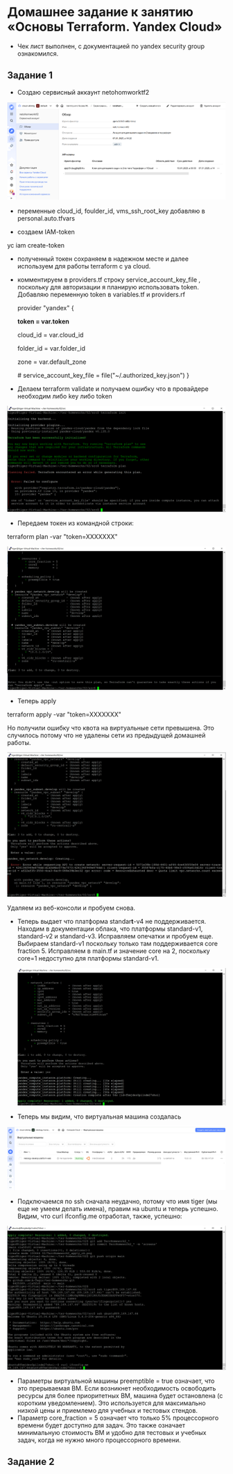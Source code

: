 # Домашнее задание к занятию «Основы Terraform. Yandex Cloud»

* Чек лист выполнен, с документацией по yandex security group ознакомился.

## Задание 1

* Создаю сервисный аккаунт netohomworktf2

![service_account](https://github.com/A-Tagir/ter-homeworks/blob/main/02/TerrHomework2_service_acc.png)

* переменные cloud_id, foulder_id, vms_ssh_root_key добавляю в personal.auto.tfvars
  
* создаем IAM-token

yc iam create-token

* полученный токен сохраняем в надежном месте и далее используем для работы terraform с ya cloud.

* комментируем в providers.tf строку  service_account_key_file , поскольку для авторизации я планирую
  использовать token. Добавляю переменную token в variables.tf и providers.rf

  provider "yandex" {

  **token                    = var.token**

  cloud_id                 = var.cloud_id

  folder_id                = var.folder_id

  zone                     = var.default_zone

  \# service_account_key_file = file("~/.authorized_key.json")
  }

* Делаем terraform validate и получаем ошибку что в провайдере необходим либо key либо token

![validate_plan](https://github.com/A-Tagir/ter-homeworks/blob/main/02/TerrHomework2_validate.png)

* Передаем токен из командной строки:

terraform plan -var "token=XXXXXXX"

![plan_ok](https://github.com/A-Tagir/ter-homeworks/blob/main/02/TerrHomework2_plan1.png)

* Теперь apply 

terraform apply -var "token=XXXXXXX"

Но получили ошибку что квота на виртуальные сети превышена. 
Это случилось потому что не удалены сети из предыдущей домашней работы. 

![quote_exceed](https://github.com/A-Tagir/ter-homeworks/blob/main/02/TerrHomework2_apply1.png)

Удаляем из веб-консоли и пробуем снова. 

* Теперь выдает что платформа standar**t**-v4 не поддерживается. Находим в документации облака,
  что платформы standard-v1, standard-v2 и standard-v3. Исправляем опечатки и пробуем еще.
  Выбираем standard-v1 поскольку только там поддерживается core fraction 5.
  Исправляем в main.tf и значение core на 2, поскольку core=1 недоступно для платформы standard-v1.

  ![ok_at_last](https://github.com/A-Tagir/ter-homeworks/blob/main/02/TerrHomework2_apply_ok.png)

* Теперь мы видим, что виртуальная машина создалась

 ![vm_ok_ip](https://github.com/A-Tagir/ter-homeworks/blob/main/02/TerrHomework2_vm_ok.png)

* Подключаемся по ssh сначала неудачно, потому что имя tiger (мы еще не умеем делать имена), правим на ubuntu и теперь успешно.
  Видим, что curl ifconfig.me отработал, также, успешно:

 ![ssh_curl_ok](https://github.com/A-Tagir/ter-homeworks/blob/main/02/TerrHomework2_vm_ssh.png)

 * Параметры виртуальной машины preemptible = true означает, что это прерываемая ВМ. Если возникнет необходимость
  освободить ресурсы для более приоритетных ВМ, машина будет остановлена (с коротким уведомлением). Это используется
  для максимально низкой цены и приемлемо для учебных и тестовых стендов.
 * Параметр core_fraction = 5 означает что только 5% процессорного времени будет доступно для задач.
   Это также означает минимальную стоимость ВМ и удобно для тестовых и учебных задач, когда не нужно много 
   процессорного времени.

## Задание 2







